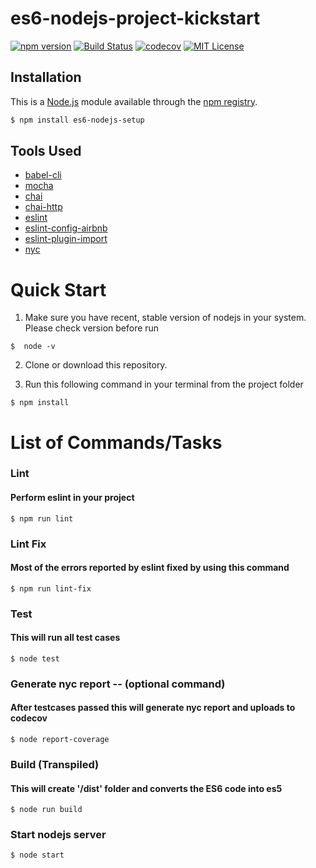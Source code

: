 # es6-nodejs-project-kickstart

[![npm version][npm-image]][npm-url]
[![Build Status][travis-image]][travis-url]
[![codecov][codecov-image]][codecov-url]
[![MIT License][license-image]][license-url]

## Installation

This is a [Node.js](https://nodejs.org/en/) module available through the
[npm registry](https://www.npmjs.com/).

```bash
$ npm install es6-nodejs-setup
```


## Tools Used 

- [babel-cli](https://babeljs.io/)
- [mocha](https://mochajs.org)
- [chai](https://github.com/chaijs/chai)
- [chai-http](https://www.chaijs.com/plugins/chai-http)
- [eslint](https://github.com/eslint/eslint)
- [eslint-config-airbnb](https://www.npmjs.com/package/eslint-config-airbnb)
- [eslint-plugin-import](https://www.npmjs.com/package/eslint-plugin-import)
- [nyc](https://github.com/istanbuljs/nyc)

# Quick Start

1. Make sure you have recent, stable version of nodejs in your system. Please check version before run
```
$  node -v
```
2. Clone or download this repository.

3. Run this following command in your terminal from the project folder

```shell
$ npm install
```

# List of Commands/Tasks

### Lint
#### Perform eslint in your project 
```shell
$ npm run lint
```

### Lint Fix
#### Most of the errors reported by eslint fixed by using this command 
```shell
$ npm run lint-fix
```

### Test
#### This will run all test cases 
```shell
$ node test 
```

### Generate nyc report -- (optional command)
#### After testcases passed this will generate nyc report and uploads to codecov 
```shell
$ node report-coverage 
```

### Build (Transpiled)
#### This will create '/dist' folder and converts the ES6 code into es5   
```shell
$ node run build
```

### Start nodejs server
```shell
$ node start
```






[npm-url]:https://www.npmjs.com/package/es6-nodejs-setup
[npm-image]:https://badge.fury.io/js/es6-nodejs-setup.svg

[codecov-url]:https://codecov.io/gh/srinivasKandukuri/es6-nodejs-project-kickstart
[codecov-image]: https://codecov.io/gh/srinivasKandukuri/es6-nodejs-project-kickstart/branch/master/graph/badge.svg

[travis-url]:https://travis-ci.org/srinivasKandukuri/es6-nodejs-project-kickstart
[travis-image]: https://travis-ci.org/srinivasKandukuri/es6-nodejs-project-kickstart.svg?branch=master

[license-url]: https://github.com/srinivasKandukuri/es6-nodejs-project-kickstart/blob/master/LICENSE
[license-image]: http://img.shields.io/badge/license-MIT-000000.svg?style=flat-square
